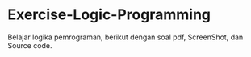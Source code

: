 # Exercise-Logic-Programming
Belajar logika pemrograman, berikut dengan soal pdf, ScreenShot, dan Source code.
